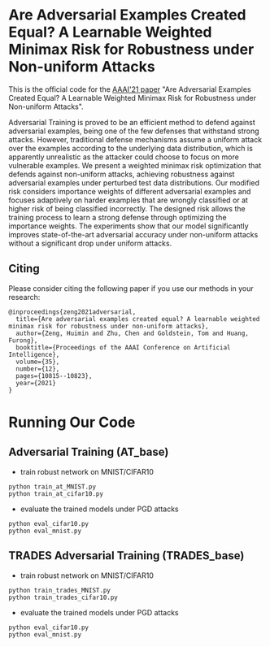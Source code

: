 # Are Adversarial Examples Created Equal? A Learnable Weighted Minimax Risk for Robustness under Non-uniform Attacks

This is the official code for the [AAAI'21 paper](https://ojs.aaai.org/index.php/AAAI/article/view/17292) "Are Adversarial Examples Created Equal? A Learnable Weighted Minimax Risk for Robustness under Non-uniform Attacks".

Adversarial Training is proved to be an efficient method to defend against adversarial examples, being one of the few defenses that withstand strong attacks. However, traditional defense mechanisms assume a uniform attack over the examples according to the underlying data distribution, which is apparently unrealistic as the attacker could choose to focus on more vulnerable examples. We present a weighted minimax risk optimization that defends against non-uniform attacks, achieving robustness against adversarial examples under perturbed test data distributions. Our modified risk considers importance weights of different adversarial examples and focuses adaptively on harder examples that are wrongly classified or at higher risk of being classified incorrectly. The designed risk allows the training process to learn a strong defense through optimizing the importance weights. The experiments show that our model significantly improves state-of-the-art adversarial accuracy under non-uniform attacks without a significant drop under uniform attacks.

## Citing 

Please consider citing the following paper if you use our methods in your research:
```
@inproceedings{zeng2021adversarial,
  title={Are adversarial examples created equal? A learnable weighted minimax risk for robustness under non-uniform attacks},
  author={Zeng, Huimin and Zhu, Chen and Goldstein, Tom and Huang, Furong},
  booktitle={Proceedings of the AAAI Conference on Artificial Intelligence},
  volume={35},
  number={12},
  pages={10815--10823},
  year={2021}
}
```

# Running Our Code
## Adversarial Training (AT_base)
- train robust network on MNIST/CIFAR10
```
python train_at_MNIST.py
python train_at_cifar10.py
```
- evaluate the trained models under PGD attacks
```
python eval_cifar10.py
python eval_mnist.py
```

## TRADES Adversarial Training (TRADES_base)
- train robust network on MNIST/CIFAR10
```
python train_trades_MNIST.py
python train_trades_cifar10.py
```
- evaluate the trained models under PGD attacks
```
python eval_cifar10.py
python eval_mnist.py
```
